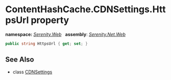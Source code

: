 # ContentHashCache.CDNSettings.HttpsUrl property
**namespace:** *[Serenity.Web](../../README.md#serenity.web-namespace)*   **assembly**: *[Serenity.Net.Web](../../README.md)*

```csharp
public string HttpsUrl { get; set; }
```

## See Also

* class [CDNSettings](../ContentHashCache.CDNSettings.md)
